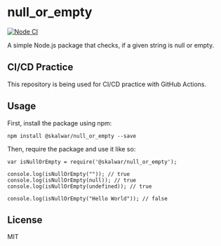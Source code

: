 # null_or_empty

[![Node CI](https://github.com/TJsohn/cicd_practice2/actions/workflows/whatever.yml/badge.svg)](https://github.com/TJsohn/cicd_practice2/actions/workflows/whatever.yml)

A simple Node.js package that checks, if a given string is null or empty.

## CI/CD Practice
This repository is being used for CI/CD practice with GitHub Actions.

## Usage

First, install the package using npm:

    npm install @skalwar/null_or_empty --save

Then, require the package and use it like so:

    var isNullOrEmpty = require('@skalwar/null_or_empty');

    console.log(isNullOrEmpty("")); // true
    console.log(isNullOrEmpty(null)); // true
    console.log(isNullOrEmpty(undefined)); // true

    console.log(isNullOrEmpty("Hello World")); // false

## License

MIT
